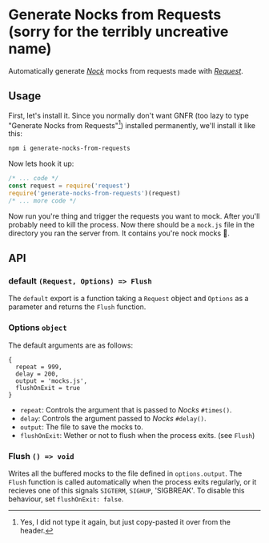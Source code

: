 # Generate Nocks from Requests (sorry for the terribly uncreative name)

Automatically generate [*Nock*](https://www.npmjs.com/package/nock) mocks from requests made with [*Request*](https://www.npmjs.com/package/request).

## Usage

First, let's install it. Since you normally don't want GNFR (too lazy to type "Generate Nocks from Requests"[^1]) installed permanently, we'll install it like this:

```sh
npm i generate-nocks-from-requests
```

Now lets hook it up:

```js
/* ... code */
const request = require('request')
require('generate-nocks-from-requests')(request)
/* ... more code */
```

Now run you're thing and trigger the requests you want to mock. After you'll probably need to kill the process. Now there should be a `mock.js` file in the directory you ran the server from. It contains you're nock mocks 🎉.

## API

### default `(Request, Options) => Flush`

The `default` export is a function taking a `Request` object and `Options` as a parameter and returns the `Flush` function.

### Options `object`

The default arguments are as follows:

```
{
  repeat = 999,
  delay = 200,
  output = 'mocks.js',
  flushOnExit = true
}
```

* `repeat`: Controls the argument that is passed to *Nocks* `#times()`.
* `delay`: Controls the argument passed to *Nocks* `#delay()`.
* `output`: The file to save the mocks to.
* `flushOnExit`: Wether or not to flush when the process exits. (see `Flush`)

### Flush `() => void`

Writes all the buffered mocks to the file defined in `options.output`. The `Flush` function is called automatically when the process exits regularly, or it recieves one of this signals `SIGTERM`, `SIGHUP`, 'SIGBREAK'. To disable this behaviour, set `flushOnExit: false`.

[^1]: Yes, I did not type it again, but just copy-pasted it over from the header.
